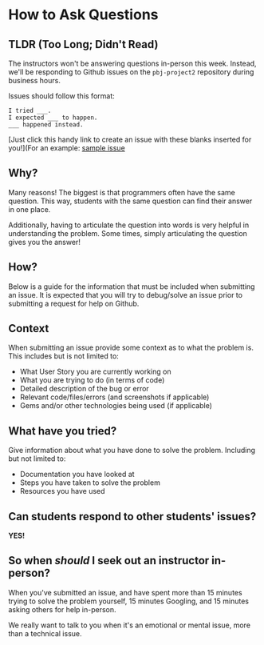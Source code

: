 # How to Ask Questions

## TLDR (Too Long; Didn't Read)
The instructors won't be answering questions in-person this week. Instead, we'll be responding to Github issues on the `pbj-project2` repository during business hours.

Issues should follow this format:
```
I tried ___.
I expected ___ to happen.
___ happened instead.
```

[Just click this handy link to create an issue with these blanks inserted for you!](For an example: [sample issue](https://github.com/ga-dc/pbj-project2/issues/new?title=issue+with+____&body=I+tried+_____.+I+expected+_____+to+happen._____+happened+instead.)

## Why?
Many reasons! The biggest is that programmers often have the same question. This way, students with the same question can find their answer in one place.

Additionally, having to articulate the question into words is very helpful in understanding the problem. Some times, simply articulating the question gives you the answer!

## How?
Below is a guide for the information that must be included when submitting an issue. It is expected that you will try to debug/solve an issue prior to submitting a request for help on Github.

## Context
When submitting an issue provide some context as to what the problem is. This includes but is not limited to:
- What User Story you are currently working on
- What you are trying to do (in terms of code)
- Detailed description of the bug or error
- Relevant code/files/errors (and screenshots if applicable)
- Gems and/or other technologies being used (if applicable)

## What have you tried?
Give information about what you have done to solve the problem. Including but not limited to:
- Documentation you have looked at
- Steps you have taken to solve the problem
- Resources you have used

## Can students respond to other students' issues?
**YES!**

## So when *should* I seek out an instructor in-person?
When you've submitted an issue, and have spent more than 15 minutes trying to solve the problem yourself, 15 minutes Googling, and 15 minutes asking others for help in-person.

We really want to talk to you when it's an emotional or mental issue, more than a technical issue.
